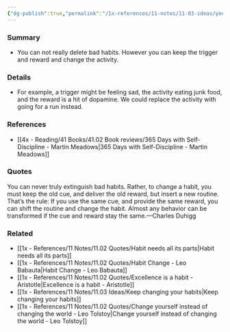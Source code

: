 ```yaml
---
{"dg-publish":true,"permalink":"/1x-references/11-notes/11-03-ideas/you-cannot-remove-bad-habits-you-can-only-change-the-habit-to-something-positive/","title":"You cannot remove bad habits. You can only change the habit to something positive","created":"2024-02-21T15:05:06.343+03:00","updated":"2024-12-22T22:08:13.672+03:00"}
---
```



### Summary
- You can not really delete bad habits. However you can keep the trigger and reward and change the activity.

### Details
- For example, a trigger might be feeling sad, the activity eating junk food, and the reward is a hit of dopamine. We could replace the activity with going for a run instead.

### References
- [[4x - Reading/41 Books/41.02 Book reviews/365 Days with Self-Discipline - Martin Meadows\|365 Days with Self-Discipline - Martin Meadows]]

### Quotes
You can never truly extinguish bad habits. Rather, to change a habit, you must keep the old cue, and deliver the old reward, but insert a new routine. That’s the rule: If you use the same cue, and provide the same reward, you can shift the routine and change the habit. Almost any behavior can be transformed if the cue and reward stay the same.—Charles Duhigg


### Related
- [[1x - References/11 Notes/11.02 Quotes/Habit needs all its parts\|Habit needs all its parts]]
- [[1x - References/11 Notes/11.02 Quotes/Habit Change - Leo Babauta\|Habit Change - Leo Babauta]]
- [[1x - References/11 Notes/11.02 Quotes/Excellence is a habit - Aristotle\|Excellence is a habit - Aristotle]]
- [[1x - References/11 Notes/11.03 Ideas/Keep changing your habits\|Keep changing your habits]]
- [[1x - References/11 Notes/11.02 Quotes/Change yourself instead of changing the world - Leo Tolstoy\|Change yourself instead of changing the world - Leo Tolstoy]]